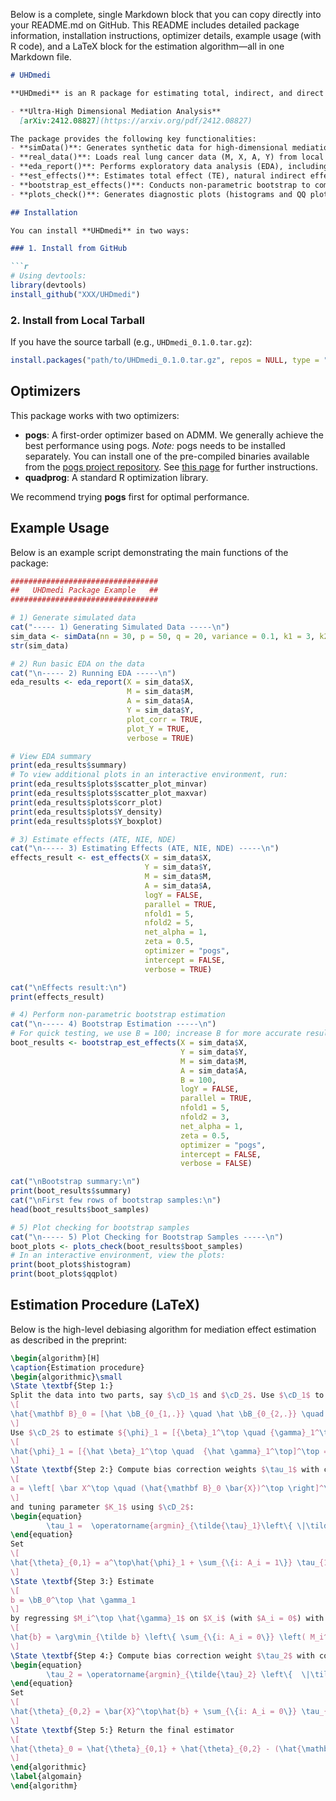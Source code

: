 Below is a complete, single Markdown block that you can copy directly into your README.md on GitHub. This README includes detailed package information, installation instructions, optimizer details, example usage (with R code), and a LaTeX block for the estimation algorithm—all in one Markdown file.

```markdown
# UHDmedi

**UHDmedi** is an R package for estimating total, indirect, and direct effects under ultra-high dimensional mediators (UHD), including potential interaction effects. This package implements methods described in the preprint:

- **Ultra-High Dimensional Mediation Analysis**  
  [arXiv:2412.08827](https://arxiv.org/pdf/2412.08827)

The package provides the following key functionalities:
- **simData()**: Generates synthetic data for high-dimensional mediation analysis.
- **real_data()**: Loads real lung cancer data (M, X, A, Y) from local files.
- **eda_report()**: Performs exploratory data analysis (EDA), including missing value checks, summary statistics, range and correlation analysis, and scatterplots.
- **est_effects()**: Estimates total effect (TE), natural indirect effect (NIE), and natural direct effect (NDE) via debiasing.
- **bootstrap_est_effects()**: Conducts non-parametric bootstrap to compute confidence intervals for effect estimates.
- **plots_check()**: Generates diagnostic plots (histograms and QQ plots) of bootstrap samples.

## Installation

You can install **UHDmedi** in two ways:

### 1. Install from GitHub

```r
# Using devtools:
library(devtools)
install_github("XXX/UHDmedi")
```

### 2. Install from Local Tarball

If you have the source tarball (e.g., `UHDmedi_0.1.0.tar.gz`):

```r
install.packages("path/to/UHDmedi_0.1.0.tar.gz", repos = NULL, type = "source")
```

## Optimizers

This package works with two optimizers:

- **pogs**: A first-order optimizer based on ADMM. We generally achieve the best performance using pogs. *Note:* pogs needs to be installed separately. You can install one of the pre-compiled binaries available from the [pogs project repository](https://github.com/foges/pogs). See [this page](https://github.com/foges/pogs/blob/master/src/interface_r/README.md) for further instructions.
- **quadprog**: A standard R optimization library.

We recommend trying **pogs** first for optimal performance.

## Example Usage

Below is an example script demonstrating the main functions of the package:

```r
#################################
##   UHDmedi Package Example   ##
#################################

# 1) Generate simulated data
cat("----- 1) Generating Simulated Data -----\n")
sim_data <- simData(nn = 30, p = 50, q = 20, variance = 0.1, k1 = 3, k2 = 6, s_X = 3, categorical = TRUE)
str(sim_data)

# 2) Run basic EDA on the data
cat("\n----- 2) Running EDA -----\n")
eda_results <- eda_report(X = sim_data$X,
                          M = sim_data$M,
                          A = sim_data$A,
                          Y = sim_data$Y,
                          plot_corr = TRUE,
                          plot_Y = TRUE,
                          verbose = TRUE)

# View EDA summary
print(eda_results$summary)
# To view additional plots in an interactive environment, run:
print(eda_results$plots$scatter_plot_minvar)
print(eda_results$plots$scatter_plot_maxvar)
print(eda_results$plots$corr_plot)
print(eda_results$plots$Y_density)
print(eda_results$plots$Y_boxplot)

# 3) Estimate effects (ATE, NIE, NDE)
cat("\n----- 3) Estimating Effects (ATE, NIE, NDE) -----\n")
effects_result <- est_effects(X = sim_data$X,
                              Y = sim_data$Y,
                              M = sim_data$M,
                              A = sim_data$A,
                              logY = FALSE,
                              parallel = TRUE,
                              nfold1 = 5,
                              nfold2 = 5,
                              net_alpha = 1,
                              zeta = 0.5,
                              optimizer = "pogs",
                              intercept = FALSE,
                              verbose = TRUE)

cat("\nEffects result:\n")
print(effects_result)

# 4) Perform non-parametric bootstrap estimation
cat("\n----- 4) Bootstrap Estimation -----\n")
# For quick testing, we use B = 100; increase B for more accurate results.
boot_results <- bootstrap_est_effects(X = sim_data$X,
                                      Y = sim_data$Y,
                                      M = sim_data$M,
                                      A = sim_data$A,
                                      B = 100,
                                      logY = FALSE,
                                      parallel = TRUE,
                                      nfold1 = 5,
                                      nfold2 = 3,
                                      net_alpha = 1,
                                      zeta = 0.5,
                                      optimizer = "pogs",
                                      intercept = FALSE,
                                      verbose = FALSE)

cat("\nBootstrap summary:\n")
print(boot_results$summary)
cat("\nFirst few rows of bootstrap samples:\n")
head(boot_results$boot_samples)

# 5) Plot checking for bootstrap samples
cat("\n----- 5) Plot Checking for Bootstrap Samples -----\n")
boot_plots <- plots_check(boot_results$boot_samples)
# In an interactive environment, view the plots:
print(boot_plots$histogram)
print(boot_plots$qqplot)
```

## Estimation Procedure (LaTeX)

Below is the high-level debiasing algorithm for mediation effect estimation as described in the preprint:

```latex
\begin{algorithm}[H]
\caption{Estimation procedure} 
\begin{algorithmic}\small
\State \textbf{Step 1:} 
Split the data into two parts, say $\cD_1$ and $\cD_2$. Use $\cD_1$ to run $q$ parallel regressions of $(\mathbf M_c)_{.,j}, j = 1, \ldots, q$ on $\mathbf X_c$, to obtain $\hat \bB_{0_{1,.}}, \ldots, \hat \bB_{0_{q,.}}$ where each $\hat \bB_{0_{i,.}} \in \reals^p$. Concatenate them to obtain the following estimator for $\mathbf B_0$: 
\[
\hat{\mathbf B}_0 = [\hat \bB_{0_{1,.}} \quad \hat \bB_{0_{2,.}} \quad \cdots \quad \hat \bB_{0_{q,.}}]^\top.
\]
Use $\cD_2$ to estimate ${\phi}_1 = [{\beta}_1^\top \quad {\gamma}_1^\top]^\top$ by regressing $Y_t$ on $\mathbf W_t=[\mathbf X_t \quad \mathbf M_t]$ with an $\ell_1$ penalty:
\[
\hat{\phi}_1 = [{\hat \beta}_1^\top \quad  {\hat \gamma}_1^\top]^\top = \arg\min_{\tilde \phi_1} \left\{ \sum_{\{i: A_i = 1\}} \left( Y_i - \mathbf W_{i,.} \cdot \tilde\phi_1 \right)^2 + \lambda_1 \|\tilde \phi_1\|_1 \right\}.
\]
\State \textbf{Step 2:} Compute bias correction weights $\tau_1$ with contrast 
\[
a = \left[ \bar X^\top \quad (\hat{\mathbf B}_0 \bar{X})^\top \right]^\top,
\]
and tuning parameter $K_1$ using $\cD_2$:
\begin{equation}
        \tau_1 =  \operatorname{argmin}_{\tilde{\tau}_1}\left\{ \|\tilde{\tau}_1\|_2^2  \quad \text{subject to} \quad \|a - \mathbf{W}_t^\top \tilde{\tau}_1\|_{\infty} \leq K_1 \sqrt{\frac{\log(p+q)}{n_t}}, \|\tilde \tau_{1}\|_\infty \leq n_t^{-2/3} \right\}.
\end{equation}
Set 
\[
\hat{\theta}_{0,1} = a^\top\hat{\phi}_1 + \sum_{\{i: A_i = 1\}} \tau_{1,i} \left( Y_i - \mathbf W_{i,.} \cdot \hat{\phi}_1 \right).
\]
\State \textbf{Step 3:} Estimate 
\[
b = \bB_0^\top \hat \gamma_1
\]
by regressing $M_i^\top \hat{\gamma}_1$ on $X_i$ (with $A_i = 0$) with an $\ell_1$ penalty using $\cD_2$:
\[
\hat{b} = \arg\min_{\tilde b} \left\{ \sum_{\{i: A_i = 0\}} \left( M_i^\top \hat{\gamma}_1 - X_i^\top\tilde b \right)^2 + \lambda_2  \|\tilde b \|_1 \right\}.
\]
\State \textbf{Step 4:} Compute bias correction weight $\tau_2$ with contrast $\bar{X}$ and tuning parameter $K_2$ using $\cD_2$:
\begin{equation}
        \tau_2 = \operatorname{argmin}_{\tilde{\tau}_2} \left\{  \|\tilde{\tau}_2\|_2^2 \quad \text{ subject to } \quad \|\bar X - \mathbf X_c^\top \tilde{\tau}_2\|_\infty \leq K_2\sqrt{\frac{\log(p)}{n_c}}, \|\tilde \tau_{2}\|_\infty \leq n_c^{-2/3}  \right\}.
\end{equation}
Set 
\[
\hat{\theta}_{0,2} = \bar{X}^\top\hat{b} + \sum_{\{i: A_i = 0\}} \tau_{2,i} \left( M_i^\top \hat{\gamma}_1 - X_i^\top \hat{b} \right).
\]
\State \textbf{Step 5:} Return the final estimator 
\[
\hat{\theta}_0 = \hat{\theta}_{0,1} + \hat{\theta}_{0,2} - (\hat{\mathbf B}_0 \bar{X})^\top \hat{\gamma}_1.
\]
\end{algorithmic}
\label{algomain}
\end{algorithm}
```

